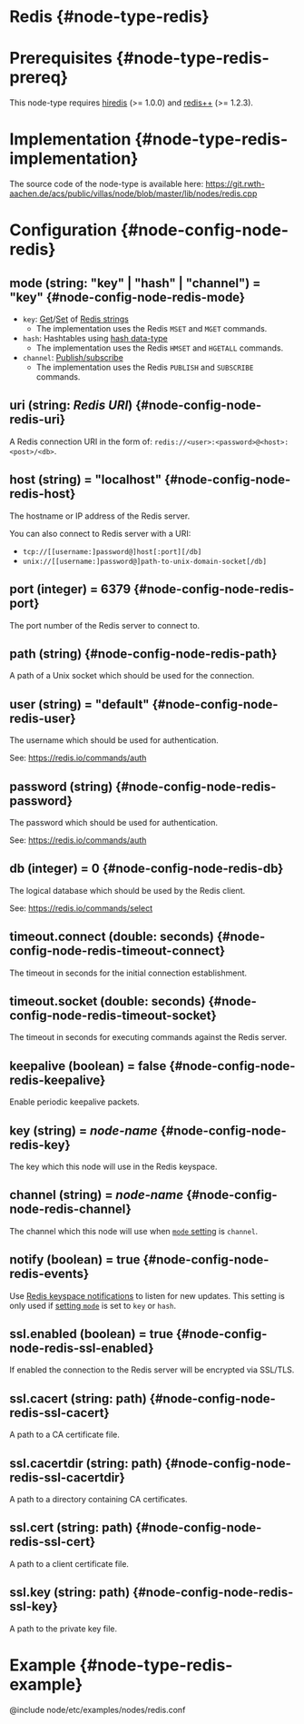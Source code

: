 # Redis {#node-type-redis}

# Prerequisites {#node-type-redis-prereq}

This node-type requires [hiredis](https://github.com/redis/hiredis) (>= 1.0.0) and [redis++](https://github.com/sewenew/redis-plus-plus) (>= 1.2.3).

# Implementation {#node-type-redis-implementation}

The source code of the node-type is available here:
https://git.rwth-aachen.de/acs/public/villas/node/blob/master/lib/nodes/redis.cpp

# Configuration {#node-config-node-redis}

## mode (string: "key" | "hash" | "channel") = "key" {#node-config-node-redis-mode}

- `key`: [Get](https://redis.io/commands/get)/[Set](https://redis.io/commands/set) of [Redis strings](https://redis.io/topics/data-types#strings)
  - The implementation uses the Redis `MSET` and `MGET` commands.
- `hash`: Hashtables using [hash data-type](https://redis.io/topics/data-types#hashes)
  - The implementation uses the Redis `HMSET` and `HGETALL` commands.
- `channel`: [Publish/subscribe](https://redis.io/topics/pubsub)
  - The implementation uses the Redis `PUBLISH` and `SUBSCRIBE` commands.

## uri (string: _Redis URI_) {#node-config-node-redis-uri}

A Redis connection URI in the form of: `redis://<user>:<password>@<host>:<post>/<db>`.

## host (string) = "localhost" {#node-config-node-redis-host}

The hostname or IP address of the Redis server.

You can also connect to Redis server with a URI:

- `tcp://[[username:]password@]host[:port][/db]`
- `unix://[[username:]password@]path-to-unix-domain-socket[/db]`

## port (integer) = 6379 {#node-config-node-redis-port}

The port number of the Redis server to connect to.

## path (string) {#node-config-node-redis-path}

A path of a Unix socket which should be used for the connection.

## user (string) = "default" {#node-config-node-redis-user}

The username which should be used for authentication.

See: https://redis.io/commands/auth

## password (string) {#node-config-node-redis-password}

The password which should be used for authentication.

See: https://redis.io/commands/auth

## db (integer) = 0 {#node-config-node-redis-db}

The logical database which should be used by the Redis client.

See: https://redis.io/commands/select

## timeout.connect (double: seconds) {#node-config-node-redis-timeout-connect}

The timeout in seconds for the initial connection establishment.

## timeout.socket (double: seconds) {#node-config-node-redis-timeout-socket}

The timeout in seconds for executing commands against the Redis server.

## keepalive (boolean) = false {#node-config-node-redis-keepalive}

Enable periodic keepalive packets. 

## key (string) = _node-name_ {#node-config-node-redis-key}

The key which this node will use in the Redis keyspace.

## channel (string) = _node-name_  {#node-config-node-redis-channel}

The channel which this node will use when [`mode` setting](#mode) is `channel`.

## notify (boolean) = true {#node-config-node-redis-events}

Use [Redis keyspace notifications](https://redis.io/topics/notifications) to listen for new updates.
This setting is only used if [setting `mode`](#mode) is set to `key` or `hash`.

## ssl.enabled (boolean) = true {#node-config-node-redis-ssl-enabled}

If enabled the connection to the Redis server will be encrypted via SSL/TLS.

## ssl.cacert (string: path) {#node-config-node-redis-ssl-cacert}

A path to a CA certificate file.

## ssl.cacertdir (string: path) {#node-config-node-redis-ssl-cacertdir}

A path to a directory containing CA certificates.

## ssl.cert (string: path) {#node-config-node-redis-ssl-cert}

A path to a client certificate file.

## ssl.key (string: path) {#node-config-node-redis-ssl-key}

A path to the private key file.

# Example {#node-type-redis-example}

@include node/etc/examples/nodes/redis.conf
